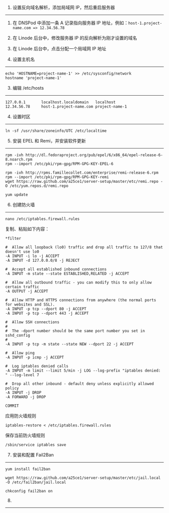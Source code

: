 1. 设置反向域名解析，添加局域网 IP，然后重启服务器
--------------------------------------------------

1. 在 DNSPod 中添加一条 A 记录指向服务器 IP 地址，例如：`host-1.project-name.com => 12.34.56.78`
2. 在 Linode 后台中，修改服务器 IP 的反向解析为刚才设置的域名
3. 在 Linode 后台中，点击分配一个局域网 IP 地址

2. 设置主机名
-------------

```
echo 'HOSTNAME=project-name-1' >> /etc/sysconfig/network
hostname 'project-name-1'
```

3. 编辑 /etc/hosts
------------------

```
127.0.0.1       localhost.localdomain   localhost
12.34.56.78     host-1.project-name.com project-name-1
```

4. 设置时区
-----------

```
ln -sf /usr/share/zoneinfo/UTC /etc/localtime
```

5. 安装 EPEL 和 Remi，并安装软件更新
------------------------------------

```
rpm -ivh http://dl.fedoraproject.org/pub/epel/6/x86_64/epel-release-6-8.noarch.rpm
rpm --import /etc/pki/rpm-gpg/RPM-GPG-KEY-EPEL-6

rpm -ivh http://rpms.famillecollet.com/enterprise/remi-release-6.rpm
rpm --import /etc/pki/rpm-gpg/RPM-GPG-KEY-remi
wget https://raw.github.com/a25ce1/server-setup/master/etc/remi.repo -O /etc/yum.repos.d/remi.repo

yum update
```

6. 创建防火墙
-------------

```
nano /etc/iptables.firewall.rules
```

复制、粘贴如下内容：

```
*filter

#  Allow all loopback (lo0) traffic and drop all traffic to 127/8 that doesn't use lo0
-A INPUT -i lo -j ACCEPT
-A INPUT -d 127.0.0.0/8 -j REJECT

#  Accept all established inbound connections
-A INPUT -m state --state ESTABLISHED,RELATED -j ACCEPT

#  Allow all outbound traffic - you can modify this to only allow certain traffic
-A OUTPUT -j ACCEPT

#  Allow HTTP and HTTPS connections from anywhere (the normal ports for websites and SSL).
-A INPUT -p tcp --dport 80 -j ACCEPT
-A INPUT -p tcp --dport 443 -j ACCEPT

#  Allow SSH connections
#
#  The -dport number should be the same port number you set in sshd_config
#
-A INPUT -p tcp -m state --state NEW --dport 22 -j ACCEPT

#  Allow ping
-A INPUT -p icmp -j ACCEPT

#  Log iptables denied calls
-A INPUT -m limit --limit 5/min -j LOG --log-prefix "iptables denied: " --log-level 7

#  Drop all other inbound - default deny unless explicitly allowed policy
-A INPUT -j DROP
-A FORWARD -j DROP

COMMIT
```

应用防火墙规则

```
iptables-restore < /etc/iptables.firewall.rules
```

保存当前防火墙规则

```
/sbin/service iptables save
```

7. 安装和配置 Fail2Ban
----------------------

```
yum install fail2ban

wget https://raw.github.com/a25ce1/server-setup/master/etc/jail.local -O /etc/fail2ban/jail.local

chkconfig fail2ban on
```

8.  
------

